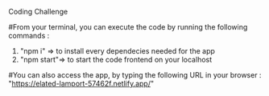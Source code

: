 Coding Challenge


#From your terminal, you can execute the code by running the following commands : 
1. "npm i" => to install every dependecies needed for the app
2. "npm start"=> to start the code frontend on your localhost


#You can also access the app, by typing the following URL in your browser : "https://elated-lamport-57462f.netlify.app/"
